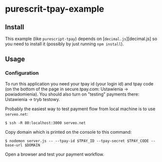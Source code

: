 # purescrit-tpay-example

## Install

This example (like `purescript-tpay`) depends on [`decimal.js`][decimal.js] so you need to install it (possibly by just running `npm install`).

## Usage

### Configuration

To run this application you need your tpay id (your login id) and tpay code (on the bottom of the page in secure.tpay.com: Ustawienia → powiadomienia). You should also turn on "testing" payments there: Ustawienia → tryb testowy.

Probably the easiest way to test payment flow from local machine is to use `serveo.net`:

```shell
$ ssh -R 80:localhost:3000 serveo.net
```

Copy domain which is printed on the console to this command:

```shell
$ nodemon server.js -- --tpay-id $TPAY_ID --tpay-secret $TPAY_CODE --base-url $DOMAIN
```

Open a browser and test your payment workflow.

